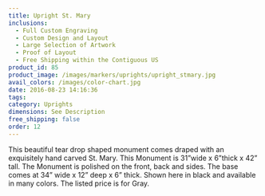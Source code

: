 ```yaml
---
title: Upright St. Mary
inclusions:
  - Full Custom Engraving
  - Custom Design and Layout
  - Large Selection of Artwork
  - Proof of Layout
  - Free Shipping within the Contiguous US
product_id: 85
product_image: /images/markers/uprights/upright_stmary.jpg
avail_colors: /images/color-chart.jpg
date: 2016-08-23 14:16:36
tags:
category: Uprights
dimensions: See Description
free_shipping: false
order: 12
---
```

This beautiful tear drop shaped monument comes draped with an exquisitely hand carved St. Mary. This Monument is 31”wide x 6”thick x 42” tall. The Monument is polished on the front, back and sides. The base comes at 34” wide x 12” deep x 6” thick. Shown here in black and available in many colors. The listed price is for Gray. 